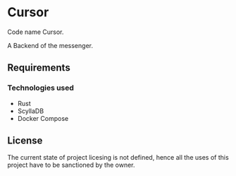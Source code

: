 # Cursor

Code name Cursor.

A Backend of the messenger.

## Requirements

### Technologies used

- Rust
- ScyllaDB
- Docker Compose

## License

The current state of project licesing is not defined, hence all the uses of this project have to be sanctioned by the owner.
